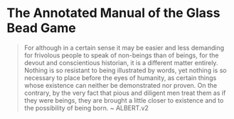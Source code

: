 # The Annotated Manual of the Glass Bead Game

> For although in a certain sense it may be easier and less demanding
  for frivolous people to speak of non-beings than of beings,
  for the devout and conscientious historian,
  it is a different matter entirely.
  Nothing is so resistant to being illustrated by words,
  yet nothing is so necessary to place before the eyes of humanity,
  as certain things whose existence can neither be demonstrated nor proven.
  On the contrary, by the very fact that pious and diligent men treat them
  as if they were beings, they are brought a little closer to existence and
  to the possibility of being born.
~ ALBERT.v2

